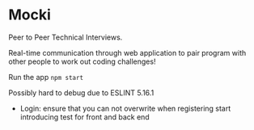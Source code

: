 # Mocki

Peer to Peer Technical Interviews.

Real-time communication through web application to pair program with other people to work out coding challenges!


Run the app ```npm start ```

Possibly hard to debug due to ESLINT 5.16.1

- Login: 
    ensure that you can not overwrite when registering
    start introducing test for front and back end